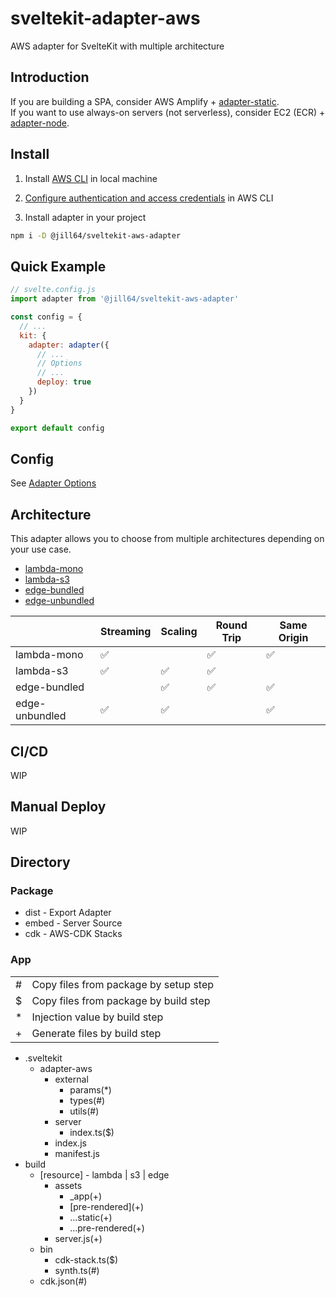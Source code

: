# sveltekit-adapter-aws

AWS adapter for SvelteKit with multiple architecture

## Introduction

If you are building a SPA, consider AWS Amplify + [adapter-static](https://kit.svelte.dev/docs/single-page-apps).  
If you want to use always-on servers (not serverless), consider EC2 (ECR) + [adapter-node](https://kit.svelte.dev/docs/adapter-node).

## Install

1. Install [AWS CLI](https://docs.aws.amazon.com/cli/latest/userguide/getting-started-install.html) in local machine

2. [Configure authentication and access credentials](https://docs.aws.amazon.com/cli/latest/userguide/cli-chap-authentication.html) in AWS CLI

3. Install adapter in your project

```sh
npm i -D @jill64/sveltekit-aws-adapter
```

## Quick Example

```js
// svelte.config.js
import adapter from '@jill64/sveltekit-aws-adapter'

const config = {
  // ...
  kit: {
    adapter: adapter({
      // ...
      // Options
      // ...
      deploy: true
    })
  }
}

export default config
```

## Config

See [Adapter Options](./packages/adapter/src/types/AdapterOptions.ts)

## Architecture

This adapter allows you to choose from multiple architectures depending on your use case.

- [lambda-mono](./docs/lambda-mono/README.md)
- [lambda-s3](./docs/lambda-s3/README.md)
- [edge-bundled](./docs/edge-bundled/README.md)
- [edge-unbundled](./docs/edge-unbundled/README.md)

|                | Streaming | Scaling | Round Trip | Same Origin |
| -------------- | --------- | ------- | ---------- | ----------- |
| lambda-mono    | ✅        |         | ✅         | ✅          |
| lambda-s3      | ✅        | ✅      | ✅         |             |
| edge-bundled   |           | ✅      | ✅         | ✅          |
| edge-unbundled | ✅        | ✅      |            | ✅          |

## CI/CD

WIP

## Manual Deploy

WIP

## Directory

### Package

- dist - Export Adapter
- embed - Server Source
- cdk - AWS-CDK Stacks

### App

|     |                                       |
| --- | ------------------------------------- |
| #   | Copy files from package by setup step |
| $   | Copy files from package by build step |
| \*  | Injection value by build step         |
| +   | Generate files by build step          |

- .sveltekit
  - adapter-aws
    - external
      - params(\*)
      - types(#)
      - utils(#)
    - server
      - index.ts($)
    - index.js
    - manifest.js
- build
  - \[resource\] - lambda | s3 | edge
    - assets
      - \_app(+)
      - \[pre-rendered\](+)
      - ...static(+)
      - ...pre-rendered(+)
    - server.js(+)
  - bin
    - cdk-stack.ts($)
    - synth.ts(#)
  - cdk.json(#)
